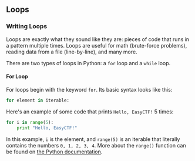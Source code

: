 ## Loops

### Writing Loops

Loops are exactly what they sound like they are: pieces of code that runs in a pattern multiple times. Loops are useful for math (brute-force problems), reading data from a file (line-by-line), and many more.

There are two types of loops in Python: a `for` loop and a `while` loop.

#### For Loop

For loops begin with the keyword `for`. Its basic syntax looks like this:

```python
for element in iterable:
```

Here's an example of some code that prints `Hello, EasyCTF!` 5 times:

```python
for i in range(5):
    print "Hello, EasyCTF!"
```

In this example, `i` is the element, and `range(5)` is an iterable that literally contains the numbers `0, 1, 2, 3, 4`. More about the `range()` function can be found on [the Python documentation](https://docs.python.org/2/library/functions.html#range).



